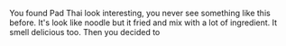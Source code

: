 You found Pad Thai look interesting, you never see something like this before.
It's look like noodle but it fried and mix with a lot of ingredient.
It smell delicious too. Then you decided to
